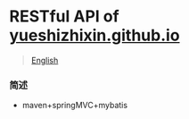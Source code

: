 # RESTful API of [yueshizhixin.github.io](https://yueshizhixin.github.io)

>[English](README.en.md)

### 简述
- maven+springMVC+mybatis


